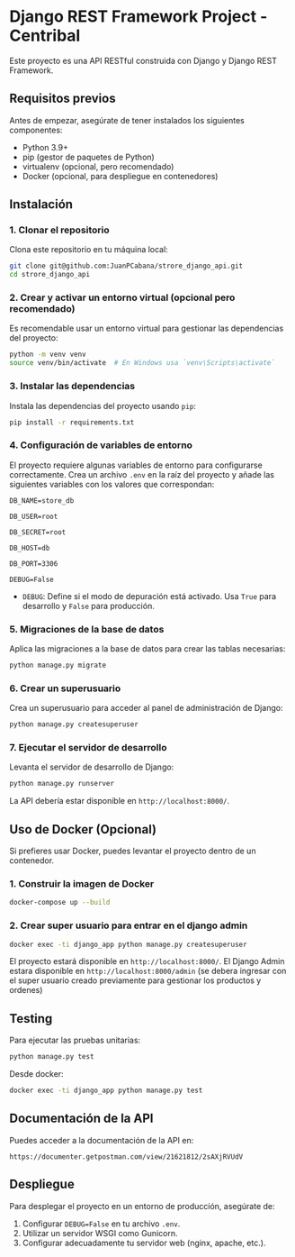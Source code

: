 # Django REST Framework Project - Centribal

Este proyecto es una API RESTful construida con Django y Django REST Framework.

## Requisitos previos

Antes de empezar, asegúrate de tener instalados los siguientes componentes:

- Python 3.9+
- pip (gestor de paquetes de Python)
- virtualenv (opcional, pero recomendado)
- Docker (opcional, para despliegue en contenedores)

## Instalación

### 1. Clonar el repositorio

Clona este repositorio en tu máquina local:

```bash
git clone git@github.com:JuanPCabana/strore_django_api.git
cd strore_django_api
```

### 2. Crear y activar un entorno virtual (opcional pero recomendado)

Es recomendable usar un entorno virtual para gestionar las dependencias del proyecto:

```bash
python -m venv venv
source venv/bin/activate  # En Windows usa `venv\Scripts\activate`
```

### 3. Instalar las dependencias

Instala las dependencias del proyecto usando `pip`:

```bash
pip install -r requirements.txt
```

### 4. Configuración de variables de entorno

El proyecto requiere algunas variables de entorno para configurarse correctamente. Crea un archivo `.env` en la raíz del proyecto y añade las siguientes variables con los valores que correspondan:

```env
DB_NAME=store_db

DB_USER=root

DB_SECRET=root

DB_HOST=db

DB_PORT=3306

DEBUG=False
```

- `DEBUG`: Define si el modo de depuración está activado. Usa `True` para desarrollo y `False` para producción.


### 5. Migraciones de la base de datos

Aplica las migraciones a la base de datos para crear las tablas necesarias:

```bash
python manage.py migrate
```

### 6. Crear un superusuario

Crea un superusuario para acceder al panel de administración de Django:

```bash
python manage.py createsuperuser
```

### 7. Ejecutar el servidor de desarrollo

Levanta el servidor de desarrollo de Django:

```bash
python manage.py runserver
```

La API debería estar disponible en `http://localhost:8000/`.

## Uso de Docker (Opcional)

Si prefieres usar Docker, puedes levantar el proyecto dentro de un contenedor.

### 1. Construir la imagen de Docker

```bash
docker-compose up --build
```

### 2. Crear super usuario para entrar en el django admin

```bash
docker exec -ti django_app python manage.py createsuperuser 
```

El proyecto estará disponible en `http://localhost:8000/`.
El Django Admin estara disponible en `http://localhost:8000/admin` (se debera ingresar con el super usuario creado previamente para gestionar los productos y ordenes)

## Testing

Para ejecutar las pruebas unitarias:

```bash
python manage.py test
```
Desde docker:

```bash
docker exec -ti django_app python manage.py test
```

## Documentación de la API

Puedes acceder a la documentación de la API en:

```
https://documenter.getpostman.com/view/21621812/2sAXjRVUdV
```

## Despliegue

Para desplegar el proyecto en un entorno de producción, asegúrate de:

1. Configurar `DEBUG=False` en tu archivo `.env`.
2. Utilizar un servidor WSGI como Gunicorn.
3. Configurar adecuadamente tu servidor web (nginx, apache, etc.).
